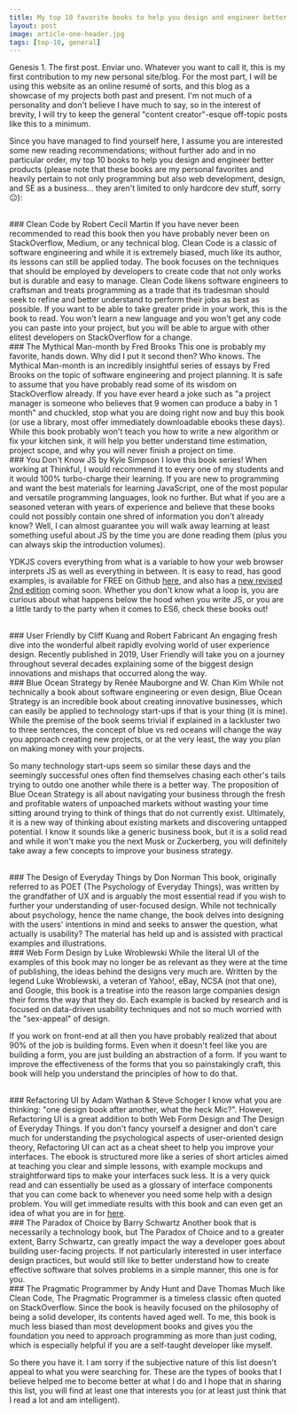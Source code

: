 ```yaml
---
title: My top 10 favorite books to help you design and engineer better products
layout: post
image: article-one-header.jpg
tags: [top-10, general]
---
```


Genesis 1. The first post. Enviar uno. Whatever you want to call it, this is my first contribution to my new personal site/blog. For the most part, I will be using this website as an online resumé of sorts, and this blog as a showcase of my projects both past and present.<!--more--> I'm not much of a personality and don't believe I have much to say, so in the interest of brevity, I will try to keep the general "content creator"-esque off-topic posts like this to a minimum.

Since you have managed to find yourself here, I assume you are interested some new reading recommendations; without further ado and in no particular order, my top 10 books to help you design and engineer better products (please note that these books are my personal favorites and heavily pertain to not only programming but also web development, design, and SE as a business... they aren't limited to only hardcore dev stuff, sorry 😐):

<br/>
### Clean Code by Robert Cecil Martin
If you have never been recommended to read this book then you have probably never been on StackOverflow, Medium, or any technical blog. Clean Code is a classic of software engineering and while it is extremely biased, much like its author, its lessons can still be applied today. The book focuses on the techniques that should be employed by developers to create code that not only works but is durable and easy to manage. Clean Code likens software engineers to craftsman and treats programming as a trade that its tradesman should seek to refine and better understand to perform their jobs as best as possible. If you want to be able to take greater pride in your work, this is the book to read. You won't learn a new language and you won't get any code you can paste into your project, but you will be able to argue with other elitest developers on StackOverflow for a change.

<br/>
### The Mythical Man-month by Fred Brooks
This one is probably my favorite, hands down. Why did I put it second then? Who knows. The Mythical Man-month is an incredibly insightful series of essays by Fred Brooks on the topic of software engineering and project planning. It is safe to assume that you have probably read some of its wisdom on StackOverflow already. If you have ever heard a joke such as "a project manager is someone who believes that 9 women can produce a baby in 1 month" and chuckled, stop what you are doing right now and buy this book (or use a library, most offer immediately downloadable ebooks these days). While this book probably won't teach you how to write a new algorithm or fix your kitchen sink, it will help you better understand time estimation, project scope, and why you will never finish a project on time.

<br/>
### You Don't Know JS by Kyle Simpson
I love this book series! When working at Thinkful, I would recommend it to every one of my students and it would 100% turbo-charge their learning. If you are new to programming and want the best materials for learning JavaScript, one of the most popular and versatile programming languages, look no further. But what if you are a seasoned veteran with years of experience and believe that these books could not possibly contain one shred of information you don't already know? Well, I can almost guarantee you will walk away learning at least something useful about JS by the time you are done reading them (plus you can always skip the introduction volumes).

YDKJS covers everything from what is a variable to how your web browser interprets JS as well as everything in between. It is easy to read, has good examples, is available for FREE on Github <a href="https://github.com/getify/You-Dont-Know-JS/blob/1st-ed/README.md" target="_BLANK">here</a>, and also has a <a href="https://github.com/getify/You-Dont-Know-JS/tree/2nd-ed" target="_BLANK">new revised 2nd edition</a> coming soon. Whether you don't know what a loop is, you are curious about what happens below the hood when you write JS, or you are a little tardy to the party when it comes to ES6, check these books out!

<br/>
### User Friendly by Cliff Kuang and Robert Fabricant
An engaging fresh dive into the wonderful albeit rapidly evolving world of user experience design. Recently published in 2019, User Friendly will take you on a journey throughout several decades explaining some of the biggest design innovations and mishaps that occurred along the way.

<br/>
### Blue Ocean Strategy by Renée Mauborgne and W. Chan Kim
While not technically a book about software engineering or even design, Blue Ocean Strategy is an incredible book about creating innovative businesses, which can easily be applied to technology start-ups if that is your thing (it is mine). While the premise of the book seems trivial if explained in a lackluster two to three sentences, the concept of blue vs red oceans will change the way you approach creating new projects, or at the very least, the way you plan on making money with your projects.

So many technology start-ups seem so similar these days and the seemingly successful ones often find themselves chasing each other's tails trying to outdo one another while there is a better way. The proposition of Blue Ocean Strategy is all about navigating your business through the fresh and profitable waters of unpoached markets without wasting your time sitting around trying to think of things that do not currently exist. Ultimately, it is a new way of thinking about existing markets and discovering untapped potential. I know it sounds like a generic business book, but it is a solid read and while it won't make you the next Musk or Zuckerberg, you will definitely take away a few concepts to improve your business strategy.

<br/>
### The Design of Everyday Things by Don Norman
This book, originally referred to as POET (The Psychology of Everyday Things), was written by the grandfather of UX and is arguably the most essential read if you wish to further your understanding of user-focused design. While not technically about psychology, hence the name change, the book delves into designing with the users' intentions in mind and seeks to answer the question, what actually is usability? The material has held up and is assisted with practical examples and illustrations.

<br/>
### Web Form Design by Luke Wroblewski
While the literal UI of the examples of this book may no longer be as relevant as they were at the time of publishing, the ideas behind the designs very much are. Written by the legend Luke Wroblewski, a veteran of Yahoo!, eBay, NCSA (not that one), and Google, this book is a treatise into the reason large companies design their forms the way that they do. Each example is backed by research and is focused on data-driven usability techniques and not so much worried with the "sex-appeal" of design.

If you work on front-end at all then you have probably realized that about 90% of the job is building forms. Even when it doesn't feel like you are building a form, you are just building an abstraction of a form. If you want to improve the effectiveness of the forms that you so painstakingly craft, this book will help you understand the principles of how to do that.

<br/>
### Refactoring UI by Adam Wathan & Steve Schoger
I know what you are thinking: "one design book after another, what the heck Mic?". However, Refactoring UI is a great addition to both Web Form Design and The Design of Everyday Things. If you don't fancy yourself a designer and don't care much for understanding the psychological aspects of user-oriented design theory, Refactoring UI can act as a cheat sheet to help you improve your interfaces. The ebook is structured more like a series of short articles aimed at teaching you clear and simple lessons, with example mockups and straightforward tips to make your interfaces suck less. It is a very quick read and can essentially be used as a glossary of interface components that you can come back to whenever you need some help with a design problem. You will get immediate results with this book and can even get an idea of what you are in for <a href="https://medium.com/refactoring-ui/7-practical-tips-for-cheating-at-design-40c736799886" target="_BLANK">here</a>.

<br/>
### The Paradox of Choice by Barry Schwartz
Another book that is necessarily a technology book, but The Paradox of Choice and to a greater extent, Barry Schwartz, can greatly impact the way a developer goes about building user-facing projects. If not particularly interested in user interface design practices, but would still like to better understand how to create effective software that solves problems in a simple manner, this one is for you.

<br/>
### The Pragmatic Programmer by Andy Hunt and Dave Thomas
Much like Clean Code, The Pragmatic Programmer is a timeless classic often quoted on StackOverflow. Since the book is heavily focused on the philosophy of being a solid developer, its contents haved aged well. To me, this book is much less biased than most development books and gives you the foundation you need to approach programming as more than just coding, which is especially helpful if you are a self-taught developer like myself.

<br/>

So there you have it. I am sorry if the subjective nature of this list doesn't appeal to what you were searching for. These are the types of books that I believe helped me to become better at what I do and I hope that in sharing this list, you will find at least one that interests you (or at least just think that I read a lot and am intelligent).
